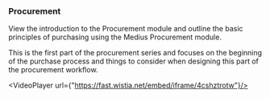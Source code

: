 ### Procurement

View the introduction to the Procurement module and outline the basic principles of purchasing using the Medius Procurement module. 

This is the first part of the procurement series and focuses on the beginning of the purchase process and things to consider when designing this part of the procurement workflow. 

<VideoPlayer url={"https://fast.wistia.net/embed/iframe/4cshztrotw"}/>
